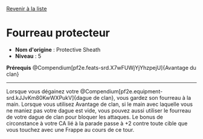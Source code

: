 [Revenir à la liste](..)

# Fourreau protecteur

 * **Nom d'origine** : Protective Sheath
 * **Niveau** : 5


<p><span id="ctl00_MainContent_DetailedOutput"><strong>Prérequis</strong> @Compendium[pf2e.feats-srd.X7wFUWjYjYhzpejU]{Avantage du clan}<br></span></p>
<hr>
<p>Lorsque vous dégainez votre @Compendium[pf2e.equipment-srd.kJJvKm80KwWXPukV]{dague de clan}, vous gardez son fourreau à la main. Lorsque vous utilisez Avantage de clan, si le main avec laquelle vous ne maniez pas votre dague est vide, vous pouvez aussi utiliser le fourreau de votre dague de clan pour bloquer les attaques. Le bonus de circonstance à votre CA lié à la parade passe à +2 contre toute cible que vous touchez avec une Frappe au cours de ce tour.&nbsp;</p>